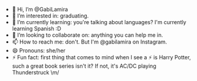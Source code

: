 - 👋 Hi, I’m @GabiLamira
- 👀 I’m interested in: graduating.
- 🌱 I’m currently learning: you're talking about languages? I'm currently learning Spanish :D
- 💞️ I’m looking to collaborate on: anything you can help me in.
- 📫 How to reach me: don't. But I'm @gabilamira on Instagram.
- 😄 Pronouns: she/her
- ⚡ Fun fact: first thing that comes to mind when I see a ⚡ is Harry Potter, such a great book series isn't it? If not, it's AC/DC playing Thunderstruck \m/

<!---
GabiLamira/GabiLamira is a ✨ special ✨ repository because its `README.md` (this file) appears on your GitHub profile.
You can click the Preview link to take a look at your changes.
--->
